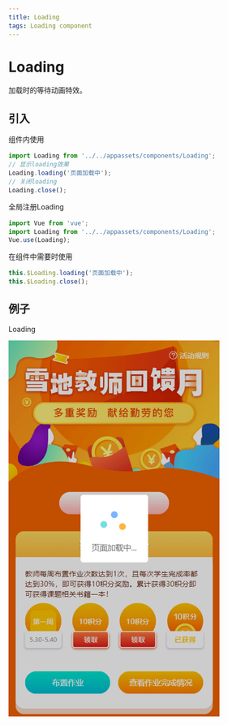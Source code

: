```yaml
---
title: Loading
tags: Loading component
---
```


# Loading

加载时的等待动画特效。

## 引入

组件内使用

```javascript
import Loading from '../../appassets/components/Loading';
// 显示loading效果
Loading.loading('页面加载中');
// 关闭loading
Loading.close();
```

全局注册Loading

```javascript
import Vue from 'vue';
import Loading from '../../appassets/components/Loading';
Vue.use(Loading);
```

在组件中需要时使用

```javascript
this.$Loading.loading('页面加载中');
this.$Loading.close();
```

## 例子

Loading

![loading](../../assets/img/component/loading/loading.png)